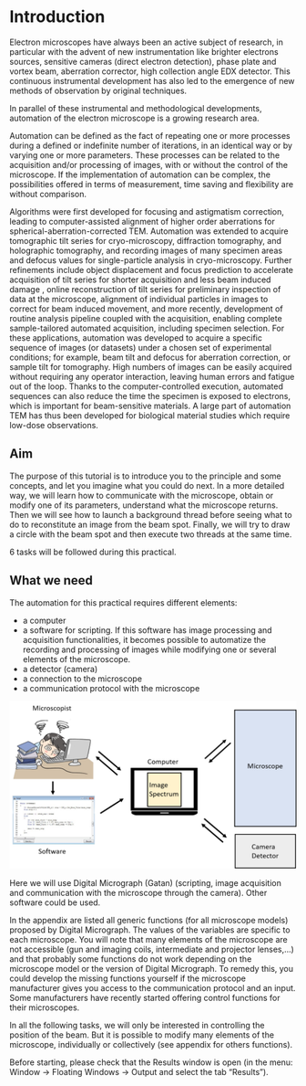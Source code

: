 # Introduction

Electron microscopes have always been an active subject of research, in
particular with the advent of new instrumentation like brighter electrons
sources, sensitive cameras (direct electron detection), phase plate and vortex
beam, aberration corrector, high collection angle EDX detector. This continuous
instrumental development has also led to the emergence of new methods of
observation by original techniques.

In parallel of these instrumental and methodological developments, automation of
the electron microscope is a growing research area.

Automation can be defined as the fact of repeating one or more processes during
a defined or indefinite number of iterations, in an identical way or by varying
one or more parameters. These processes can be related to the acquisition and/or
processing of images, with or without the control of the microscope. If the
implementation of automation can be complex, the possibilities offered in terms
of measurement, time saving and flexibility are without comparison.

Algorithms were first developed for focusing and astigmatism correction, leading
to computer-assisted alignment of higher order aberrations for
spherical-aberration-corrected TEM. Automation was extended to acquire
tomographic tilt series for cryo-microscopy, diffraction tomography, and
holographic tomography, and recording images of many specimen areas and defocus
values for single-particle analysis in cryo-microscopy. Further refinements
include object displacement and focus prediction to accelerate acquisition of
tilt series for shorter acquisition and less beam induced damage , online
reconstruction of tilt series for preliminary inspection of data at the
microscope, alignment of individual particles in images to correct for beam
induced movement, and more recently, development of routine analysis pipeline
coupled with the acquisition, enabling complete sample-tailored automated
acquisition, including specimen selection. For these applications, automation
was developed to acquire a specific sequence of images (or datasets) under a
chosen set of experimental conditions; for example, beam tilt and defocus for
aberration correction, or sample tilt for tomography. High numbers of images can
be easily acquired without requiring any operator interaction, leaving human
errors and fatigue out of the loop. Thanks to the computer-controlled execution,
automated sequences can also reduce the time the specimen is exposed to
electrons, which is important for beam-sensitive materials. A large part of
automation TEM has thus been developed for biological material studies which
require low-dose observations.

## Aim

The purpose of this tutorial is to introduce you to the principle and some
concepts, and let you imagine what you could do next. In a more detailed way, we
will learn how to communicate with the microscope, obtain or modify one of its
parameters, understand what the microscope returns. Then we will see how to
launch a background thread before seeing what to do to reconstitute an image
from the beam spot. Finally, we will try to draw a circle with the beam spot and
then execute two threads at the same time.

6 tasks will be followed during this practical. 

## What we need

The automation for this practical requires different elements:
- a computer
- a software for scripting. If this software has image processing and
  acquisition functionalities, it becomes possible to automatize the recording
  and processing of images while modifying one or several elements of the
  microscope.
- a detector (camera)
- a connection to the microscope
- a communication protocol with the microscope

![](diagram1.png)

Here we will use Digital Micrograph (Gatan) (scripting, image acquisition and
communication with the microscope through the camera). Other software could be
used.

In the appendix are listed all generic functions (for all microscope models)
proposed by Digital Micrograph. The values of the variables are specific to each
microscope. You will note that many elements of the microscope are not
accessible (gun and imaging coils, intermediate and projector lenses,…) and that
probably some functions do not work depending on the microscope model or the
version of Digital Micrograph. To remedy this, you could develop the missing
functions yourself if the microscope manufacturer gives you access to the
communication protocol and an input. Some manufacturers have recently started
offering control functions for their microscopes.

In all the following tasks, we will only be interested in controlling the
position of the beam. But it is possible to modify many elements of the
microscope, individually or collectively (see appendix for others functions).

Before starting, please check that the Results window is open (in the menu:
Window -> Floating Windows -> Output and select the tab “Results”).
